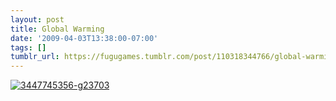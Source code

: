 ```yaml
---
layout: post
title: Global Warming
date: '2009-04-03T13:38:00-07:00'
tags: []
tumblr_url: https://fugugames.tumblr.com/post/110318344766/global-warming
---
```

[![3447745356-g23703](http://itshardtofondlepenguins.com/wp-content/uploads/2009/04/3447745356-g23703.jpg "3447745356-g23703")](http://www.wordseye.com/view-picture?sid=12692)
